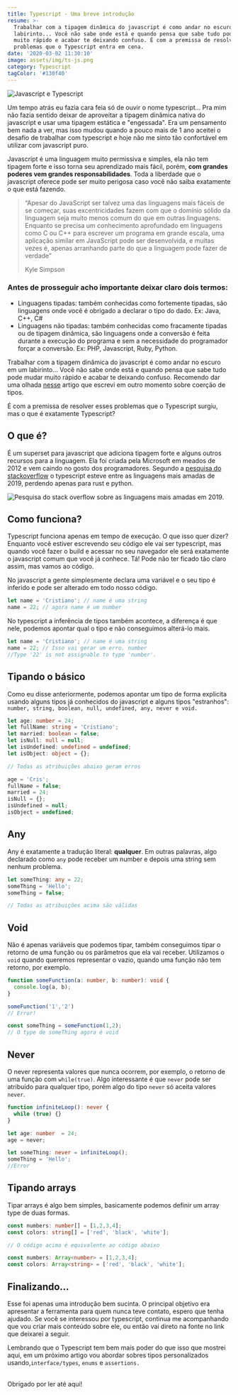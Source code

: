 ```yaml
---
title: Typescript - Uma breve introdução
resume: >-
  Trabalhar com a tipagem dinâmica do javascript é como andar no escuro em um
  labirinto... Você não sabe onde está e quando pensa que sabe tudo pode mudar
  muito rápido e acabar te deixando confuso. É com a premissa de resolver esses
  problemas que o Typescript entra em cena.
date: '2020-03-02 11:30:10'
image: assets/img/ts-js.png
category: Typescript
tagColor: '#130f40'
---
```

![Javascript e Typescript](assets/img/ts-js.png "Javascript e Typescript")

Um tempo atrás eu fazia cara feia só de ouvir o nome typescript... Pra mim não fazia sentido deixar de aproveitar a tipagem dinâmica nativa do javascript e usar uma tipagem estática e "engessada". Era um pensamento bem nada a ver, mas isso mudou quando a pouco mais de 1 ano aceitei o desafio de trabalhar com typescript e hoje não me sinto tão confortável em utilizar com javascript puro.

Javascript é uma linguagem muito permissiva e simples, ela não tem tipagem forte e isso torna seu aprendizado mais fácil, porém, **com grandes poderes vem grandes responsabilidades**. Toda a liberdade que o javascript oferece pode ser muito perigosa caso você não saiba exatamente o que está fazendo.

>  “Apesar do JavaScript ser talvez uma das linguagens mais fáceis de se começar, suas excentricidades fazem com que o domínio sólido da linguagem seja muito menos comum do que em outras linguagens. Enquanto se precisa um conhecimento aprofundado em linguagens como C ou C++ para escrever um programa em grande escala, uma aplicação similar em JavaScript pode ser desenvolvida, e muitas vezes é, apenas arranhando parte do que a linguagem pode fazer de verdade”
>
> Kyle Simpson

### Antes de prosseguir acho importante deixar claro dois termos:

* Linguagens tipadas: também conhecidas como fortemente tipadas, são linguagens onde você é obrigado a declarar o tipo do dado. Ex: Java, C++, C#
* Linguagens não tipadas: também conhecidas como fracamente tipadas ou de tipagem dinâmica, são linguagens onde a conversão é feita durante a execução do programa e sem a necessidade do programador forçar a conversão. Ex: PHP, Javascript, Ruby, Python.

Trabalhar com a tipagem dinâmica do javascript é como andar no escuro em um labirinto... Você não sabe onde está e quando pensa que sabe tudo pode mudar muito rápido e acabar te deixando confuso.  Recomendo dar uma olhada [nesse](https://www.crisgon.dev/coercao-de-tipos-em-javascript/) artigo que escrevi em outro momento sobre coerção de tipos.

É com a premissa de resolver esses problemas que o Typescript surgiu, mas o que é exatamente Typescript?

## O que é?

É um superset para javascript que adiciona tipagem forte e alguns outros recursos para a linguagem. Ela foi criada pela Microsoft em meados de 2012 e vem caindo no gosto dos programadores. Segundo a [pesquisa do stackoverflow](https://insights.stackoverflow.com/survey/2019#technology) o typescript esteve entre as linguagens mais amadas de 2019, perdendo apenas para rust e python.

![Pesquisa do stack overflow sobre as linguagens mais amadas em 2019.](assets/img/most-love.png "Pesquisa do stack overflow sobre as linguagens mais amadas em 2019.")

## Como funciona?

Typescript funciona apenas em tempo de execução. O que isso quer dizer? Enquanto você estiver escrevendo seu código ele vai ser typescript, mas quando você fazer o build e acessar no seu navegador ele  será exatamente o javascript comum que você já conhece. Tá! Pode não ter ficado tão claro assim, mas vamos ao código.

No javascript a gente simplesmente declara uma variável e o seu tipo é inferido e pode ser alterado em todo nosso código. 

```javascript
let name = 'Cristiano'; // name é uma string
name = 22; // agora name é um number
```

No typescript a inferência de tipos também acontece, a diferença é que nele, podemos apontar qual o tipo e  não conseguimos alterá-lo mais.

```typescript
let name = 'Cristiano'; // name é uma string
name = 22; // Isso vai gerar um erro. number  
//Type '22' is not assignable to type 'number'.
```

## Tipando o básico

Como eu disse anteriormente, podemos apontar um tipo de forma explicita usando alguns tipos já conhecidos do javascript e alguns tipos "estranhos": `number, string, boolean, null, undefined, any, never e void.`

```typescript
let age: number = 24;
let fullName: string = 'Cristiano';
let married: boolean = false;
let isNull: null = null;
let isUndefined: undefined = undefined;
let isObject: object = {};

// Todas as atribuições abaixo geram erros

age = 'Cris';
fullName = false;
married = 24;
isNull = {};
isUndefined = null;
isObject = undefined;
```

## Any

Any é exatamente a tradução literal: **qualquer**. Em outras palavras, algo declarado como `any` pode receber um number e depois uma string sem nenhum problema.

```typescript
let someThing: any = 22;
someThing = 'Hello';
someThing = false;

// Todas as atribuições acima são válidas
```

## Void

Não é apenas variáveis que podemos tipar, também conseguimos tipar o retorno de uma função ou os parâmetros que ela vai receber. Utilizamos o `void` quando queremos representar o vazio, quando uma função não tem retorno, por exemplo.

```typescript
function someFunction(a: number, b: number): void {
  console.log(a, b);
}

someFunction('1','2')
// Error!

const someThing = someFunction(1,2);
// O type de someThing agora é void
```

## Never

O never representa valores que nunca ocorrem, por exemplo, o retorno de uma função com `while(true)`. Algo interessante é que `never` pode ser atribuído para qualquer tipo, porém algo do tipo `never` só aceita valores `never`.

```typescript
function infiniteLoop(): never {
  while (true) {}
}

let age: number  = 24;
age = never;

let someThing: never = infiniteLoop();
someThing = 'Hello';
//Error
```

## Tipando arrays

Tipar arrays é algo bem simples, basicamente podemos definir um array type de duas formas.

```typescript
const numbers: number[] = [1,2,3,4];
const colors: string[] = ['red', 'black', 'white'];

// O código acima é equivalente ao código abaixo

const numbers: Array<number> = [1,2,3,4];
const colors: Array<string> = ['red', 'black', 'white'];
```

## Finalizando...

Esse foi apenas uma introdução bem sucinta. O principal objetivo era apresentar a ferramenta para quem nunca teve contato, espero que tenha ajudado. Se você se interessou por typescript, continua me acompanhando que vou criar mais conteúdo sobre ele, ou então vai direto na fonte no link que deixarei a seguir.

Lembrando que o Typescript tem bem mais poder do que isso que mostrei aqui, em um próximo artigo vou abordar sobres tipos personalizados usando,`interface/types`, `enums` e `assertions.`

\
Obrigado por ler até aqui!
